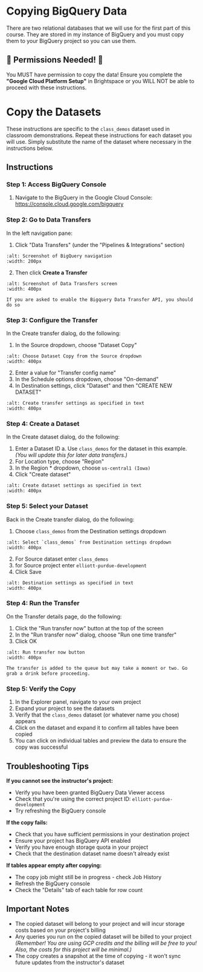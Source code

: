 # Copying BigQuery Data
There are two relational databases that we will use for the first part of this course. They are stored in my instance of BigQuery and you must copy them to your BigQuery project so you can use them.

## 🚨 Permissions Needed! 🚨
You MUST have permission to copy the data! Ensure you complete the **"Google Cloud Platform Setup"** in Brightspace or you WILL NOT be able to proceed with these instructions.

# Copy the Datasets
These instructions are specific to the `class_demos` dataset used in classroom demonstrations. Repeat these instructions for each dataset you will use. Simply substitute the name of the dataset where necessary in the instructions below.

## Instructions

### Step 1: Access BigQuery Console
1. Navigate to the BigQuery in the Google Cloud Console: https://console.cloud.google.com/bigquery

### Step 2: Go to Data Transfers
In the left navigation pane:
   1. Click "Data Transfers" (under the "Pipelines & Integrations" section)

   ```{image} _images/1-datatransfers.png
   :alt: Screenshot of BigQuery navigation
   :width: 200px
   ```

   2. Then click **Create a Transfer**

   ```{image} _images/2-datatransferservice.png
   :alt: Screenshot of Data Transfers screen
   :width: 400px
   ```

```{note}
If you are asked to enable the Bigquery Data Transfer API, you should do so
```

### Step 3: Configure the Transfer
In the Create transfer dialog, do the following:
   1. In the Source dropdown, choose "Dataset Copy"

   ```{image} _images/3-datasetcopy.png
   :alt: Choose Dataset Copy from the Source dropdown
   :width: 400px
   ```

   2. Enter a value for "Transfer config name"
   3. In the Schedule options dropdown, choose "On-demand"
   4. In Destination settings, click "Dataset" and then "CREATE NEW DATASET"

   ```{image} _images/4-createtransfer.png
   :alt: Create transfer settings as specified in text
   :width: 400px
   ```

### Step 4: Create a Dataset
In the Create dataset dialog, do the following:
   1. Enter a Dataset ID
      a. Use `class_demos` for the dataset in this example. *(You will update this for later data transfers.)*
   2. For Location type, choose "Region"
   3. In the Region * dropdown, choose `us-central1 (Iowa)`
   4. Click "Create dataset"

   ```{image} _images/5-createdataset.png
   :alt: Create dataset settings as specified in text
   :width: 400px
   ```

### Step 5: Select your Dataset
Back in the Create transfer dialog, do the following:
   1. Choose `class_demos` from the Destination settings dropdown

   ```{image} _images/6-destinationsettings1.png
   :alt: Select `class_demos` from Destination settings dropdown
   :width: 400px
   ```

   2. For Source dataset enter `class_demos`
   3. for Source project enter `elliott-purdue-development`
   4. Click Save

   ```{image} _images/7-destinationsettings2.png
   :alt: Destination settings as specified in text
   :width: 400px
   ```

### Step 4: Run the Transfer
On the Transfer details page, do the following:
   1. Click the "Run transfer now" button at the top of the screen
   2. In the "Run transfer now" dialog, choose "Run one time transfer"
   3. Click OK

   ```{image} _images/8-transferdetails.png
   :alt: Run transfer now button
   :width: 400px
   ```

```{info}
The transfer is added to the queue but may take a moment or two. Go grab a drink before proceeding.
```

### Step 5: Verify the Copy
1. In the Explorer panel, navigate to your own project
2. Expand your project to see the datasets
3. Verify that the `class_demos` dataset (or whatever name you chose) appears
4. Click on the dataset and expand it to confirm all tables have been copied
5. You can click on individual tables and preview the data to ensure the copy was successful

## Troubleshooting Tips

**If you cannot see the instructor's project:**
- Verify you have been granted BigQuery Data Viewer access
- Check that you're using the correct project ID: `elliott-purdue-development`
- Try refreshing the BigQuery console

**If the copy fails:**
- Check that you have sufficient permissions in your destination project
- Ensure your project has BigQuery API enabled
- Verify you have enough storage quota in your project
- Check that the destination dataset name doesn't already exist

**If tables appear empty after copying:**
- The copy job might still be in progress - check Job History
- Refresh the BigQuery console
- Check the "Details" tab of each table for row count

## Important Notes
- The copied dataset will belong to your project and will incur storage costs based on your project's billing
- Any queries you run on the copied dataset will be billed to your project *(Remember! You are using GCP credits and the billing will be free to you! Also, the costs for this project will be minimal.)*
- The copy creates a snapshot at the time of copying - it won't sync future updates from the instructor's dataset